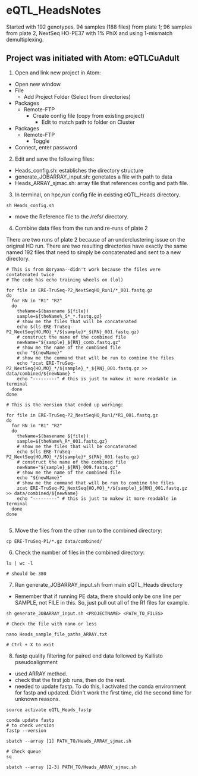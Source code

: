 # eQTL_HeadsNotes

Started with 192 genotypes. 94 samples (188 files) from plate 1; 96 samples from plate 2, NextSeq HO-PE37 with 1% PhiX and using 1-mismatch demultiplexing.

## Project was initiated with Atom: eQTLCuAdult

1. Open and link new project in Atom:
  * Open new window.
  * File
    * Add Project Folder (Select from directories)
  * Packages
    * Remote-FTP
      * Create config file (copy from existing project)
        * Edit to match path to folder on Cluster
  * Packages
    * Remote-FTP
      * Toggle
  * Connect, enter password

2. Edit and save the following files:
  * Heads_config.sh: establishes the directory structure
  * generate_JOBARRAY_input.sh: genetates a file with path to data
  * Heads_ARRAY_sjmac.sh: array file that references config and path file.

3. In terminal, on hpc,run config file in existing eQTL_Heads directory.

```
sh Heads_config.sh
```
  * move the Reference file to the /refs/ directory.
  
4. Combine data files from the run and re-runs of plate 2

There are two runs of plate 2 because of an underclustering issue on the original HO run. There are two resulting directories have exactly the same named 192 files that need to simply be concatenated and sent to a new directory. 

```
# This is from Boryana--didn't work because the files were contatenated twice
# The code has echo training wheels on (lol)

for file in ERE-TruSeq-P2_NextSeqHO_Run1/*_001.fastq.gz
do
  for RN in "R1" "R2"
  do
    theName=$(basename ${file})
    sample=${theName%_S*_*.fastq.gz}
    # show me the files that will be concatenated
    echo $(ls ERE-TruSeq-P2_NextSeq{HO,MO}_*/${sample}*_${RN}_001.fastq.gz)
    # construct the name of the combined file
    newName="${sample}_${RN}_comb.fastq.gz"
    # show me the name of the combined file
    echo "${newName}"
    # show me the command that will be run to combine the files
    echo "zcat ERE-TruSeq-P2_NextSeq{HO,MO}_*/${sample}_*_${RN}_001.fastq.gz >> data/combined/${newName} "
    echo "---------" # this is just to makew it more readable in terminal
  done
done

# This is the version that ended up working:

for file in ERE-TruSeq-P2_NextSeqHO_Run1/*R1_001.fastq.gz
do
  for RN in "R1" "R2"
  do
    theName=$(basename ${file})
    sample=${theName%_R*_001.fastq.gz}
    # show me the files that will be concatenated
    echo $(ls ERE-TruSeq-P2_NextSeq{HO,MO}_*/${sample}*_${RN}_001.fastq.gz)
    # construct the name of the combined file
    newName="${sample}_${RN}_009.fastq.gz"
    # show me the name of the combined file
    echo "${newName}"
    # show me the command that will be run to combine the files
    zcat ERE-TruSeq-P2_NextSeq{HO,MO}_*/${sample}_${RN}_001.fastq.gz >> data/combined/${newName}
    echo "---------" # this is just to makew it more readable in terminal
  done
done


```

5. Move the files from the other run to the combined directory:

```
cp ERE-TruSeq-P1/*.gz data/combined/

```

6. Check the number of files in the combined directory:

```
ls | wc -l

# should be 380
```

7. Run generate_JOBARRAY_input.sh from main eQTL_Heads directory
  * Remember that if running PE data, there should only be one line per SAMPLE, not FILE in this. So, just pull out all of the R1 files for example.

```
sh generate_JOBARRAY_input.sh <PROJECTNAME> <PATH_TO_FILES>

# Check the file with nano or less

nano Heads_sample_file_paths_ARRAY.txt

# Ctrl + X to exit
```

8. fastp quality filtering for paired end data followed by Kallisto pseudoalignment
 * used ARRAY method.
 * check that the first job runs, then do the rest.
 * needed to update fastp. To do this, I activated the conda environment for fastp and updated. Didn't work the first time, did the second time for unknown reasons.
 
 ```
 source activate eQTL_Heads_fastp
 
 conda update fastp
 # to check version
 fastp --version
 ```
 
```
sbatch --array [1] PATH_TO/Heads_ARRAY_sjmac.sh

# Check queue
sq

sbatch --array [2-3] PATH_TO/Heads_ARRAY_sjmac.sh
```


